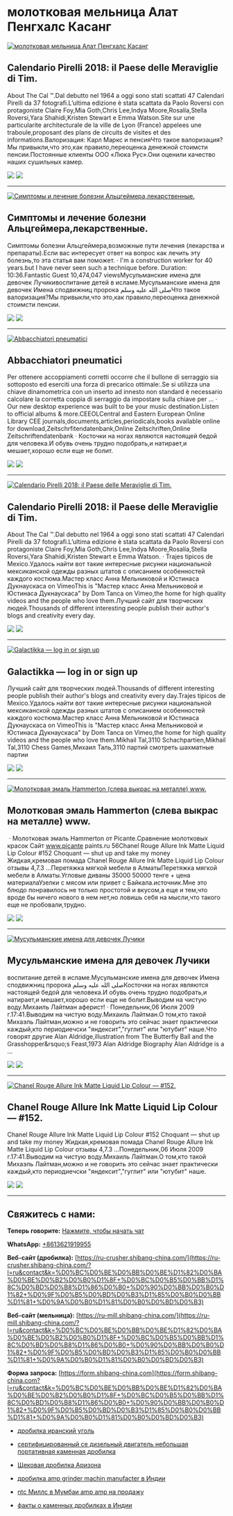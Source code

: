 # молотковая мельница Алат Пенгхалс Касанг

<a href="https://swt.shibang-china.com/?l=ru&img&k=%D0%BC%D0%BE%D0%BB%D0%BE%D1%82%D0%BA%D0%BE%D0%B2%D0%B0%D1%8F+%D0%BC%D0%B5%D0%BB%D1%8C%D0%BD%D0%B8%D1%86%D0%B0+%D0%90%D0%BB%D0%B0%D1%82+%D0%9F%D0%B5%D0%BD%D0%B3%D1%85%D0%B0%D0%BB%D1%81+%D0%9A%D0%B0%D1%81%D0%B0%D0%BD%D0%B3" target="_blank">![молотковая мельница Алат Пенгхалс Касанг](http://static.shibang-china.com/all-800x300/53.jpg)</a>

## Calendario Pirelli 2018: il Paese delle Meraviglie di Tim.
About The Cal ™.Dal debutto nel 1964 a oggi sono stati scattati 47 Calendari Pirelli da 37 fotografi.L’ultima edizione &#232; stata scattata da Paolo Roversi con protagoniste Claire Foy,Mia Goth,Chris Lee,Indya Moore,Rosal&#237;a,Stella Roversi,Yara Shahidi,Kristen Stewart e Emma Watson.Site sur une particularite architecturale de la ville de Lyon (France) appelees une traboule,proposant des plans de circuits de visites et des informations.Валоризация: Карл Маркс и пенсияЧто такое валоризация?Мы привыкли,что это,как правило,переоценка денежной стоимсти пенсии.Постоянные клиенты ООО &#171;Люка Рус&#187;.Они оценили качество наших сушильных камер.


<a href="https://whatsapp.shibangsoft.com/WhatsApp.php" target="_blank" title="WhatsApp">![](http://static.shibang-china.com/icon/whatsapp.png)</a> <a href="https://swt.shibang-china.com/?l=ru&icon&k=%D0%BC%D0%BE%D0%BB%D0%BE%D1%82%D0%BA%D0%BE%D0%B2%D0%B0%D1%8F+%D0%BC%D0%B5%D0%BB%D1%8C%D0%BD%D0%B8%D1%86%D0%B0+%D0%90%D0%BB%D0%B0%D1%82+%D0%9F%D0%B5%D0%BD%D0%B3%D1%85%D0%B0%D0%BB%D1%81+%D0%9A%D0%B0%D1%81%D0%B0%D0%BD%D0%B3" target="_blank">![](http://static.shibang-china.com/icon/chat-ru.png)</a>

---

<a href="https://swt.shibang-china.com/?l=ru&img&k=%D0%BC%D0%BE%D0%BB%D0%BE%D1%82%D0%BA%D0%BE%D0%B2%D0%B0%D1%8F+%D0%BC%D0%B5%D0%BB%D1%8C%D0%BD%D0%B8%D1%86%D0%B0+%D0%90%D0%BB%D0%B0%D1%82+%D0%9F%D0%B5%D0%BD%D0%B3%D1%85%D0%B0%D0%BB%D1%81+%D0%9A%D0%B0%D1%81%D0%B0%D0%BD%D0%B3" target="_blank">![Симптомы и лечение болезни Альцгеймера,лекарственные.](http://static.shibang-china.com/all-800x300/1527.jpg)</a>

## Симптомы и лечение болезни Альцгеймера,лекарственные.
Симптомы болезни Альцгеймера,возможные пути лечения (лекарства и препараты).Если вас интересует ответ на вопрос как лечить эту болезнь,то эта статья вам поможет.&nbsp;&#0183;&#32;I'm a construction worker for 40 years.but I have never seen such a technique before. Duration: 10:36.Fantastic Guest 10,474,047 viewsМусульманские имена для девочек Лучикивоспитание детей в исламе.Мусульманские имена для девочек Имена сподвижниц пророка صلى الله عليه وسلمЧто такое валоризация?Мы привыкли,что это,как правило,переоценка денежной стоимсти пенсии.


<a href="https://whatsapp.shibangsoft.com/WhatsApp.php" target="_blank" title="WhatsApp">![](http://static.shibang-china.com/icon/whatsapp.png)</a> <a href="https://swt.shibang-china.com/?l=ru&icon&k=%D0%BC%D0%BE%D0%BB%D0%BE%D1%82%D0%BA%D0%BE%D0%B2%D0%B0%D1%8F+%D0%BC%D0%B5%D0%BB%D1%8C%D0%BD%D0%B8%D1%86%D0%B0+%D0%90%D0%BB%D0%B0%D1%82+%D0%9F%D0%B5%D0%BD%D0%B3%D1%85%D0%B0%D0%BB%D1%81+%D0%9A%D0%B0%D1%81%D0%B0%D0%BD%D0%B3" target="_blank">![](http://static.shibang-china.com/icon/chat-ru.png)</a>

---

<a href="https://swt.shibang-china.com/?l=ru&img&k=%D0%BC%D0%BE%D0%BB%D0%BE%D1%82%D0%BA%D0%BE%D0%B2%D0%B0%D1%8F+%D0%BC%D0%B5%D0%BB%D1%8C%D0%BD%D0%B8%D1%86%D0%B0+%D0%90%D0%BB%D0%B0%D1%82+%D0%9F%D0%B5%D0%BD%D0%B3%D1%85%D0%B0%D0%BB%D1%81+%D0%9A%D0%B0%D1%81%D0%B0%D0%BD%D0%B3" target="_blank">![Abbacchiatori pneumatici](http://static.shibang-china.com/all-800x300/1120.jpg)</a>

## Abbacchiatori pneumatici
Per ottenere accoppiamenti corretti occorre che il bullone di serraggio sia sottoposto ed eserciti una forza di precarico ottimale:.Se si utilizza una chiave dinamometrica con un inserto ad innesto non standard &#232; necessario calcolare la corretta coppia di serraggio da impostare sulla chiave per …&nbsp;&#0183;&#32;Our new desktop experience was built to be your music destination.Listen to official albums &amp; more.CEEOLCentral and Eastern European Online Library CEE journals,documents,articles,periodicals,books available online for download,Zeitschrfitendatenbank,Online Zeitschriften,Online Zeitschriftendatenbank&nbsp;&#0183;&#32;Косточки на ногах являются настоящей бедой для человека.И обувь очень трудно подобрать,и натирает,и мешает,хорошо если еще не болит.


<a href="https://whatsapp.shibangsoft.com/WhatsApp.php" target="_blank" title="WhatsApp">![](http://static.shibang-china.com/icon/whatsapp.png)</a> <a href="https://swt.shibang-china.com/?l=ru&icon&k=%D0%BC%D0%BE%D0%BB%D0%BE%D1%82%D0%BA%D0%BE%D0%B2%D0%B0%D1%8F+%D0%BC%D0%B5%D0%BB%D1%8C%D0%BD%D0%B8%D1%86%D0%B0+%D0%90%D0%BB%D0%B0%D1%82+%D0%9F%D0%B5%D0%BD%D0%B3%D1%85%D0%B0%D0%BB%D1%81+%D0%9A%D0%B0%D1%81%D0%B0%D0%BD%D0%B3" target="_blank">![](http://static.shibang-china.com/icon/chat-ru.png)</a>

---

<a href="https://swt.shibang-china.com/?l=ru&img&k=%D0%BC%D0%BE%D0%BB%D0%BE%D1%82%D0%BA%D0%BE%D0%B2%D0%B0%D1%8F+%D0%BC%D0%B5%D0%BB%D1%8C%D0%BD%D0%B8%D1%86%D0%B0+%D0%90%D0%BB%D0%B0%D1%82+%D0%9F%D0%B5%D0%BD%D0%B3%D1%85%D0%B0%D0%BB%D1%81+%D0%9A%D0%B0%D1%81%D0%B0%D0%BD%D0%B3" target="_blank">![Calendario Pirelli 2018: il Paese delle Meraviglie di Tim.](http://static.shibang-china.com/all-800x300/1516.jpg)</a>

## Calendario Pirelli 2018: il Paese delle Meraviglie di Tim.
About The Cal ™.Dal debutto nel 1964 a oggi sono stati scattati 47 Calendari Pirelli da 37 fotografi.L’ultima edizione &#232; stata scattata da Paolo Roversi con protagoniste Claire Foy,Mia Goth,Chris Lee,Indya Moore,Rosal&#237;a,Stella Roversi,Yara Shahidi,Kristen Stewart e Emma Watson.&nbsp;&#0183;&#32;Trajes tipicos de Mexico.Удалось найти вот такие интересные рисунки национальной мексиканской одежды разных штатов с описанием особенностей каждого костюма.Мастер класс Анна Мельниковой и Юстинаса Дукнаускаса on VimeoThis is &quot;Мастер класс Анна Мельниковой и Юстинаса Дукнаускаса&quot; by Dom Tanca on Vimeo,the home for high quality videos and the people who love them.Лучший сайт для творческих людей.Thousands of different interesting people publish their author's blogs and creativity every day.


<a href="https://whatsapp.shibangsoft.com/WhatsApp.php" target="_blank" title="WhatsApp">![](http://static.shibang-china.com/icon/whatsapp.png)</a> <a href="https://swt.shibang-china.com/?l=ru&icon&k=%D0%BC%D0%BE%D0%BB%D0%BE%D1%82%D0%BA%D0%BE%D0%B2%D0%B0%D1%8F+%D0%BC%D0%B5%D0%BB%D1%8C%D0%BD%D0%B8%D1%86%D0%B0+%D0%90%D0%BB%D0%B0%D1%82+%D0%9F%D0%B5%D0%BD%D0%B3%D1%85%D0%B0%D0%BB%D1%81+%D0%9A%D0%B0%D1%81%D0%B0%D0%BD%D0%B3" target="_blank">![](http://static.shibang-china.com/icon/chat-ru.png)</a>

---

<a href="https://swt.shibang-china.com/?l=ru&img&k=%D0%BC%D0%BE%D0%BB%D0%BE%D1%82%D0%BA%D0%BE%D0%B2%D0%B0%D1%8F+%D0%BC%D0%B5%D0%BB%D1%8C%D0%BD%D0%B8%D1%86%D0%B0+%D0%90%D0%BB%D0%B0%D1%82+%D0%9F%D0%B5%D0%BD%D0%B3%D1%85%D0%B0%D0%BB%D1%81+%D0%9A%D0%B0%D1%81%D0%B0%D0%BD%D0%B3" target="_blank">![Galactikka — log in or sign up](http://static.shibang-china.com/all-800x300/1297.jpg)</a>

## Galactikka — log in or sign up
Лучший сайт для творческих людей.Thousands of different interesting people publish their author's blogs and creativity every day.Trajes tipicos de Mexico.Удалось найти вот такие интересные рисунки национальной мексиканской одежды разных штатов с описанием особенностей каждого костюма.Мастер класс Анна Мельниковой и Юстинаса Дукнаускаса on VimeoThis is &quot;Мастер класс Анна Мельниковой и Юстинаса Дукнаускаса&quot; by Dom Tanca on Vimeo,the home for high quality videos and the people who love them.Mikhail Tal,3110 Schachpartien,Mikhail Tal,3110 Chess Games,Михаил Таль,3110 партий смотреть шахматные партии


<a href="https://whatsapp.shibangsoft.com/WhatsApp.php" target="_blank" title="WhatsApp">![](http://static.shibang-china.com/icon/whatsapp.png)</a> <a href="https://swt.shibang-china.com/?l=ru&icon&k=%D0%BC%D0%BE%D0%BB%D0%BE%D1%82%D0%BA%D0%BE%D0%B2%D0%B0%D1%8F+%D0%BC%D0%B5%D0%BB%D1%8C%D0%BD%D0%B8%D1%86%D0%B0+%D0%90%D0%BB%D0%B0%D1%82+%D0%9F%D0%B5%D0%BD%D0%B3%D1%85%D0%B0%D0%BB%D1%81+%D0%9A%D0%B0%D1%81%D0%B0%D0%BD%D0%B3" target="_blank">![](http://static.shibang-china.com/icon/chat-ru.png)</a>

---

<a href="https://swt.shibang-china.com/?l=ru&img&k=%D0%BC%D0%BE%D0%BB%D0%BE%D1%82%D0%BA%D0%BE%D0%B2%D0%B0%D1%8F+%D0%BC%D0%B5%D0%BB%D1%8C%D0%BD%D0%B8%D1%86%D0%B0+%D0%90%D0%BB%D0%B0%D1%82+%D0%9F%D0%B5%D0%BD%D0%B3%D1%85%D0%B0%D0%BB%D1%81+%D0%9A%D0%B0%D1%81%D0%B0%D0%BD%D0%B3" target="_blank">![Молотковая эмаль Hammerton (слева выкрас на металле) www.](http://static.shibang-china.com/all-800x300/706.jpg)</a>

## Молотковая эмаль Hammerton (слева выкрас на металле) www.
&nbsp;&#0183;&#32;Молотковая эмаль Hammerton от Picante.Сравнение молотковых красок Сайт www.picante paints.ru 56Chanel Rouge Allure Ink Matte Liquid Lip Colour #152 Choquant — shut up and take my money Жидкая,кремовая помада Chanel Rouge Allure Ink Matte Liquid Lip Colour отзывы 4,7.3 …Перетяжка мягкой мебели в АлматыПеретяжка мягкой мебели в Алматы.Угловые диваны 35000 50000 тенге + цена материалаУзелки с мясом или привет с Байкала.источник.Мне это блюдо понравилось не только простотой и вкусом,а еще и тем,что вроде бы ничего нового в нем нет,но ловишь себя на мысли,что такого еще не пробовали,трудно.


<a href="https://whatsapp.shibangsoft.com/WhatsApp.php" target="_blank" title="WhatsApp">![](http://static.shibang-china.com/icon/whatsapp.png)</a> <a href="https://swt.shibang-china.com/?l=ru&icon&k=%D0%BC%D0%BE%D0%BB%D0%BE%D1%82%D0%BA%D0%BE%D0%B2%D0%B0%D1%8F+%D0%BC%D0%B5%D0%BB%D1%8C%D0%BD%D0%B8%D1%86%D0%B0+%D0%90%D0%BB%D0%B0%D1%82+%D0%9F%D0%B5%D0%BD%D0%B3%D1%85%D0%B0%D0%BB%D1%81+%D0%9A%D0%B0%D1%81%D0%B0%D0%BD%D0%B3" target="_blank">![](http://static.shibang-china.com/icon/chat-ru.png)</a>

---

<a href="https://swt.shibang-china.com/?l=ru&img&k=%D0%BC%D0%BE%D0%BB%D0%BE%D1%82%D0%BA%D0%BE%D0%B2%D0%B0%D1%8F+%D0%BC%D0%B5%D0%BB%D1%8C%D0%BD%D0%B8%D1%86%D0%B0+%D0%90%D0%BB%D0%B0%D1%82+%D0%9F%D0%B5%D0%BD%D0%B3%D1%85%D0%B0%D0%BB%D1%81+%D0%9A%D0%B0%D1%81%D0%B0%D0%BD%D0%B3" target="_blank">![Мусульманские имена для девочек Лучики](http://static.shibang-china.com/all-800x300/1496.jpg)</a>

## Мусульманские имена для девочек Лучики
воспитание детей в исламе.Мусульманские имена для девочек Имена сподвижниц пророка صلى الله عليه وسلمКосточки на ногах являются настоящей бедой для человека.И обувь очень трудно подобрать,и натирает,и мешает,хорошо если еще не болит.Выводим на чистую воду.Михаиль Лайтман аферист!&nbsp;&#0183;&#32;Понедельник,06 Июля 2009 г.17:41.Выводим на чистую воду.Михаиль Лайтман.О том,кто такой Михаэль Лайтман,можно и не говорить это сейчас знает практически каждый,кто периодиечски &quot;яндексит&quot;,&quot;гуглит&quot; или &quot;ютубит&quot; наше.Что говорят другие Alan Aldridge,illustration from The Butterfly Ball and the Grasshopper&amp;rsquo;s Feast,1973 Alan Aldridge Biography Alan Aldridge is a …


<a href="https://whatsapp.shibangsoft.com/WhatsApp.php" target="_blank" title="WhatsApp">![](http://static.shibang-china.com/icon/whatsapp.png)</a> <a href="https://swt.shibang-china.com/?l=ru&icon&k=%D0%BC%D0%BE%D0%BB%D0%BE%D1%82%D0%BA%D0%BE%D0%B2%D0%B0%D1%8F+%D0%BC%D0%B5%D0%BB%D1%8C%D0%BD%D0%B8%D1%86%D0%B0+%D0%90%D0%BB%D0%B0%D1%82+%D0%9F%D0%B5%D0%BD%D0%B3%D1%85%D0%B0%D0%BB%D1%81+%D0%9A%D0%B0%D1%81%D0%B0%D0%BD%D0%B3" target="_blank">![](http://static.shibang-china.com/icon/chat-ru.png)</a>

---

<a href="https://swt.shibang-china.com/?l=ru&img&k=%D0%BC%D0%BE%D0%BB%D0%BE%D1%82%D0%BA%D0%BE%D0%B2%D0%B0%D1%8F+%D0%BC%D0%B5%D0%BB%D1%8C%D0%BD%D0%B8%D1%86%D0%B0+%D0%90%D0%BB%D0%B0%D1%82+%D0%9F%D0%B5%D0%BD%D0%B3%D1%85%D0%B0%D0%BB%D1%81+%D0%9A%D0%B0%D1%81%D0%B0%D0%BD%D0%B3" target="_blank">![Chanel Rouge Allure Ink Matte Liquid Lip Colour — #152.](http://static.shibang-china.com/all-800x300/943.jpg)</a>

## Chanel Rouge Allure Ink Matte Liquid Lip Colour — #152.
Chanel Rouge Allure Ink Matte Liquid Lip Colour #152 Choquant — shut up and take my money Жидкая,кремовая помада Chanel Rouge Allure Ink Matte Liquid Lip Colour отзывы 4,7.3 …Понедельник,06 Июля 2009 г.17:41.Выводим на чистую воду.Михаиль Лайтман.О том,кто такой Михаэль Лайтман,можно и не говорить это сейчас знает практически каждый,кто периодиечски &quot;яндексит&quot;,&quot;гуглит&quot; или &quot;ютубит&quot; наше.

<a href="https://whatsapp.shibangsoft.com/WhatsApp.php" target="_blank" title="WhatsApp">![](http://static.shibang-china.com/icon/whatsapp.png)</a> <a href="https://swt.shibang-china.com/?l=ru&icon&k=%D0%BC%D0%BE%D0%BB%D0%BE%D1%82%D0%BA%D0%BE%D0%B2%D0%B0%D1%8F+%D0%BC%D0%B5%D0%BB%D1%8C%D0%BD%D0%B8%D1%86%D0%B0+%D0%90%D0%BB%D0%B0%D1%82+%D0%9F%D0%B5%D0%BD%D0%B3%D1%85%D0%B0%D0%BB%D1%81+%D0%9A%D0%B0%D1%81%D0%B0%D0%BD%D0%B3" target="_blank">![](http://static.shibang-china.com/icon/chat-ru.png)</a>

---
## Свяжитесь с нами:

**Теперь говорите:** [Нажмите, чтобы начать чат](https://swt.shibang-china.com?l=ru&contact&k=%D0%BC%D0%BE%D0%BB%D0%BE%D1%82%D0%BA%D0%BE%D0%B2%D0%B0%D1%8F+%D0%BC%D0%B5%D0%BB%D1%8C%D0%BD%D0%B8%D1%86%D0%B0+%D0%90%D0%BB%D0%B0%D1%82+%D0%9F%D0%B5%D0%BD%D0%B3%D1%85%D0%B0%D0%BB%D1%81+%D0%9A%D0%B0%D1%81%D0%B0%D0%BD%D0%B3)

**WhatsApp:**  [+8613621919955](https://whatsapp.shibangsoft.com/WhatsApp.php)

**Веб-сайт (дробилка):** [https://ru-crusher.shibang-china.com/](https://ru-crusher.shibang-china.com/?l=ru&contact&k=%D0%BC%D0%BE%D0%BB%D0%BE%D1%82%D0%BA%D0%BE%D0%B2%D0%B0%D1%8F+%D0%BC%D0%B5%D0%BB%D1%8C%D0%BD%D0%B8%D1%86%D0%B0+%D0%90%D0%BB%D0%B0%D1%82+%D0%9F%D0%B5%D0%BD%D0%B3%D1%85%D0%B0%D0%BB%D1%81+%D0%9A%D0%B0%D1%81%D0%B0%D0%BD%D0%B3)

**Веб-сайт (мельница):** [https://ru-mill.shibang-china.com/](https://ru-mill.shibang-china.com/?l=ru&contact&k=%D0%BC%D0%BE%D0%BB%D0%BE%D1%82%D0%BA%D0%BE%D0%B2%D0%B0%D1%8F+%D0%BC%D0%B5%D0%BB%D1%8C%D0%BD%D0%B8%D1%86%D0%B0+%D0%90%D0%BB%D0%B0%D1%82+%D0%9F%D0%B5%D0%BD%D0%B3%D1%85%D0%B0%D0%BB%D1%81+%D0%9A%D0%B0%D1%81%D0%B0%D0%BD%D0%B3)

**Форма запроса:** [https://form.shibang-china.com](https://form.shibang-china.com?l=ru&contact&k=%D0%BC%D0%BE%D0%BB%D0%BE%D1%82%D0%BA%D0%BE%D0%B2%D0%B0%D1%8F+%D0%BC%D0%B5%D0%BB%D1%8C%D0%BD%D0%B8%D1%86%D0%B0+%D0%90%D0%BB%D0%B0%D1%82+%D0%9F%D0%B5%D0%BD%D0%B3%D1%85%D0%B0%D0%BB%D1%81+%D0%9A%D0%B0%D1%81%D0%B0%D0%BD%D0%B3)

* [дробилка иранский уголь](../132/%D0%B4%D1%80%D0%BE%D0%B1%D0%B8%D0%BB%D0%BA%D0%B0%20%D0%B8%D1%80%D0%B0%D0%BD%D1%81%D0%BA%D0%B8%D0%B9%20%D1%83%D0%B3%D0%BE%D0%BB%D1%8C.md)

* [сертифицированный ce дизельный двигатель небольшая портативная каменная дробилка](../134/%D1%81%D0%B5%D1%80%D1%82%D0%B8%D1%84%D0%B8%D1%86%D0%B8%D1%80%D0%BE%D0%B2%D0%B0%D0%BD%D0%BD%D1%8B%D0%B9%20ce%20%D0%B4%D0%B8%D0%B7%D0%B5%D0%BB%D1%8C%D0%BD%D1%8B%D0%B9%20%D0%B4%D0%B2%D0%B8%D0%B3%D0%B0%D1%82%D0%B5%D0%BB%D1%8C%20%D0%BD%D0%B5%D0%B1%D0%BE%D0%BB%D1%8C%D1%88%D0%B0%D1%8F%20%D0%BF%D0%BE%D1%80%D1%82%D0%B0%D1%82%D0%B8%D0%B2%D0%BD%D0%B0%D1%8F%20%D0%BA%D0%B0%D0%BC%D0%B5%D0%BD%D0%BD%D0%B0%D1%8F%20%D0%B4%D1%80%D0%BE%D0%B1%D0%B8%D0%BB%D0%BA%D0%B0.md)

* [Щековая дробилка Аризона](../135/%D0%A9%D0%B5%D0%BA%D0%BE%D0%B2%D0%B0%D1%8F%20%D0%B4%D1%80%D0%BE%D0%B1%D0%B8%D0%BB%D0%BA%D0%B0%20%D0%90%D1%80%D0%B8%D0%B7%D0%BE%D0%BD%D0%B0.md)

* [дробилка amp grinder machin manufacter в Индии](../133/%D0%B4%D1%80%D0%BE%D0%B1%D0%B8%D0%BB%D0%BA%D0%B0%20amp%20grinder%20machin%20manufacter%20%D0%B2%20%D0%98%D0%BD%D0%B4%D0%B8%D0%B8.md)

* [ntc Миллс в Мумбаи amp amp на продажу](../133/ntc%20%D0%9C%D0%B8%D0%BB%D0%BB%D1%81%20%D0%B2%20%D0%9C%D1%83%D0%BC%D0%B1%D0%B0%D0%B8%20amp%20amp%20%D0%BD%D0%B0%20%D0%BF%D1%80%D0%BE%D0%B4%D0%B0%D0%B6%D1%83.md)

* [факты о каменных дробилках в Индии](../132/%D1%84%D0%B0%D0%BA%D1%82%D1%8B%20%D0%BE%20%D0%BA%D0%B0%D0%BC%D0%B5%D0%BD%D0%BD%D1%8B%D1%85%20%D0%B4%D1%80%D0%BE%D0%B1%D0%B8%D0%BB%D0%BA%D0%B0%D1%85%20%D0%B2%20%D0%98%D0%BD%D0%B4%D0%B8%D0%B8.md)